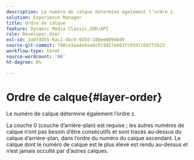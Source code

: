 ```yaml
---
description: Le numéro de calque détermine également l’ordre z.
solution: Experience Manager
title: Ordre de calque
feature: Dynamic Media Classic,SDK/API
role: Developer,User
exl-id: 3a8fdd55-6ac1-4bc9-935d-188ee60946d9
source-git-commit: 790ce3aa4e9aadc019d17e663fc93d7c69772b23
workflow-type: tm+mt
source-wordcount: '66'
ht-degree: 0%

---
```


# Ordre de calque{#layer-order}

Le numéro de calque détermine également l’ordre z.

La couche 0 (couche d’arrière-plan) est requise ; les autres numéros de calque n’ont pas besoin d’être consécutifs et sont tracés au-dessus du calque d’arrière-plan, dans l’ordre du numéro du calque ascendant. Le calque dont le numéro de calque est le plus élevé est rendu au-dessus et n’est jamais occulté par d’autres calques.
